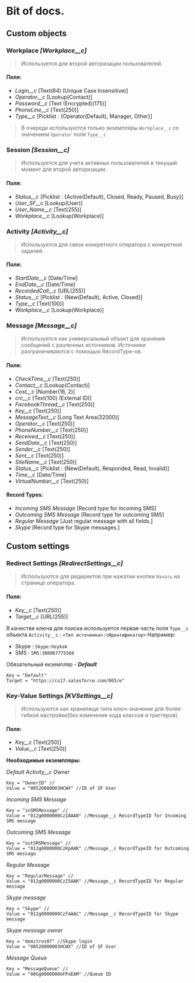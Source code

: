 # Bit of docs.
## Custom objects
### Workplace *[Workplace__c]*

> Используется для второй авторизации пользователей.

#### Поля:
- *Login__c* [Text(64) (Unique Case Insensitive)]
- *Operator__c* [Lookup(Contact)]
- *Password__c* [Text (Encrypted)(175)]
- *PhoneLine__c* [Text(250)]
- *Type__c* [Picklist : {Operator(Default), Manager, Other}]

> В очереди используются только экземпляры `Workplace__c` со значением `Operator` поля `Type__c`

### Session *[Session__c]*

> Используется для учета активных пользователей в текущий момент для второй авторизации.

#### Поля:
- *Status__c* [Picklist : {Active(Default), Closed, Ready, Paused, Busy}]
- *User_SF__c* [Lookup(User)]
- *User_Name__c* [Text(255)]
- *Workplace__c* [Lookup(Workplace)]

### Activity *[Activity__c]*

> Используется для связи конкретного оператора с конкретной задачей.

#### Поля:
- *StartDate__c* [Date/Time]
- *EndDate__c* [Date/Time]
- *RecordedCall__c* [URL(255)]
- *Status__c* [Picklist : {New(Default), Active, Closed}]
- *Type__c* [Text(100)]
- *Workplace__c* [Lookup(Workplace)]

### Message *[Message__c]*

> Используется как универсальный объект для хранения сообщений с различных источников. Источники разграничиваются с помощью RecordType-ов.

#### Поля:
- *CheckTime__c* [Text(250)]
- *Contact__c* [Lookup(Contact)]
- *Cost__c* [Number(16, 2)]
- *crc__c* [Text(100) (External ID)]
- *FacebookThread__c* [Text(250)]
- *Key__c* [Text(250)]
- *MessageText__c* [Long Text Area(32000)]
- *Operator__c* [Text(250)]
- *PhoneNumber__c* [Text(250)]
- *Received__c* [Text(250)]
- *SendDate__c* [Text(250)]
- *Sender__c* [Text(250)]
- *Sent__c* [Text(250)]
- *SiteName__c* [Text(250)]
- *Status__c* [Picklist : {New(Default), Responded, Read, Invalid}]
- *Time__c* [Date/Time]
- *VirtualNumber__c* [Text(250)]

#### Record Types:
- *Incoming SMS Message* [Record type for incoming SMS]
- *Outcoming SMS Message* [Record type for outcoming SMS]
- *Regular Message* [Just regular message with all fields.]
- *Skype* [Record type for Skype messages.]

## Custom settings
### Redirect Settings *[RedirectSettings__c]*

>Используются для редиректов при нажатии кнопки `Начать` на странице оператора.

#### Поля:
- *Key__c* [Text(250)]
- *Target__c* [URL(255)]

В качестве ключа для поиска используется первая часть поля `Type__c` объекта `Activity__c` : `<Тип источника>:<Идентификатор>`
Например: 
- Skype : `Skype:heykak`
- SMS : `SMS:380967775566`

Обязательный екземпляр - _**Default**_

``` 
Key = "Default"
Target = "https://cs17.salesforce.com/003/e"
```

### Key-Value Settings *[KVSettings__c]*

>Используются как хранилище типа ключ-значение для более гибкой настройки(без изменение кода классов и триггеров).

#### Поля:
- *Key__c* [Text(250)]
- *Value__c* [Text(250)]

__Необходимые екземпляры:__

*Default Activity__c Owner*
```
Key = "OwnerID" //
Value = "00520000003HCWX" //ID of SF User
```

*Incoming SMS Message*
```
Key = "inSMSMessage" //
Value = "012g0000000CzIAAA0" //Message__c RecordTypeID for Incoming SMS message
```

*Outcoming SMS Message*
```
Key = "outSMSMessage" //
Value = "012g0000000CzKpAAK" //Message__c RecordTypeID for Outcoming SMS message
```

*Regular Message*
```
Key = "RegularMessage" //
Value = "012g0000000CzI5AAK" //Message__c RecordTypeID for Regular message
```

*Skype message*
```
Key = "Skype" //
Value = "012g0000000Czf4AAC" //Message__c RecordTypeID for Skype message
```

*Skype message owner*
```
Key = "demitros07" //Skype login
Value = "00520000003HCWX" //ID of SF User
```

*Message Queue*
```
Key = "MessageQueue" //
Value = "00Gg0000000eFPxEAM" //Queue ID
```
